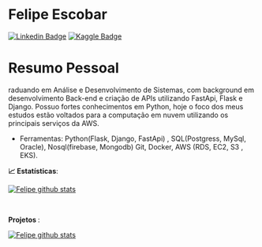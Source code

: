 # Felipe Escobar
[![Linkedin Badge](https://img.shields.io/badge/-LinkedIn-blue?style=flat-square&logo=Linkedin&logoColor=white&link=https://www.linkedin.com/in/escobar-felipe//)](https://www.linkedin.com/in/escobar-felipe/)
[![Kaggle Badge](https://img.shields.io/badge/-kaggle-blue?style=flat-square&logo=kaggle&logoColor=white&link=https://www.kaggle.com/felipeesc)](https://www.kaggle.com/felipeesc)
<br>
# Resumo Pessoal
raduando em Análise e Desenvolvimento de Sistemas, com background em
desenvolvimento Back-end e criação de APIs utilizando FastApi, Flask e Django. Possuo
fortes conhecimentos em Python, hoje o foco dos meus estudos estão voltados para a
computação em nuvem utilizando os principais serviços da AWS.
- Ferramentas: Python(Flask, Django, FastApi) , SQL(Postgress, MySql, Oracle),
Nosql(firebase, Mongodb) Git, Docker, AWS (RDS, EC2, S3 , EKS).

<b> :chart_with_upwards_trend: Estatísticas</b>:

[![Felipe github stats](https://github-readme-stats.vercel.app/api?username=escobar-felipe&show_icons=true&theme=dark)](https://github.com/escobar-felipe)

<br>

<b> Projetos </b>:

[![Felipe github stats](https://github-readme-stats.vercel.app/api/pin/?username=escobar-felipe&repo=Projetos&theme=dark)](https://github.com/escobar-felipe/Projetos)
